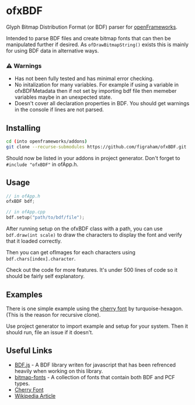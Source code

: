 # ofxBDF

Glyph Bitmap Distribution Format (or BDF) parser for [openFrameworks](https://openframeworks.cc/).

Intended to parse BDF files and create bitmap fonts that can then be manipulated further if desired. As `ofDrawBitmapString()` exists this is mainly for using BDF data in alternative ways.

### ⚠️ Warnings

- Has not been fully tested and has minimal error checking.
- No initalization for many variables. For example if using a variable in ofxBDFMetadata then if not set by importing bdf file then memeber variables maybe in an unexpected state.
- Doesn't cover all declaration properties in BDF. You should get warnings in the console if lines are not parsed.

## Installing

```bash
cd (into openframeworks/addons)
git clone --recurse-submodules https://github.com/figraham/ofxBDF.git
```

Should now be listed in your addons in project generator. Don't forget to `#include "ofxBDF"` in ofApp.h.

## Usage

```cpp
// in ofApp.h
ofxBDF bdf;

// in ofApp.cpp
bdf.setup("path/to/bdf/file");
```

After running setup on the ofxBDF class with a path, you can use `bdf.draw(int scale)` to draw the characters to display the font and verify that it loaded correctly.

Then you can get ofImages for each characters using `bdf.chars[index].character`.

Check out the code for more features. It's under 500 lines of code so it should be fairly self explanatory.

## Examples

There is one simple example using the [cherry font](https://github.com/turquoise-hexagon/cherry) by turquoise-hexagon. (This is the reason for recursive clone).

Use project generator to import example and setup for your system. Then it should run, file an issue if it doesn't.

## Useful Links

- [BDF.js](https://github.com/victorporof/BDF.js) - A BDF library writen for javascript that has been refrenced heavily when working on this library.
- [bitmap-fonts](https://github.com/Tecate/bitmap-fonts) - A collection of fonts that contain both BDF and PCF types.
- [Cherry Font](https://github.com/turquoise-hexagon/cherry)
- [Wikipedia Article](https://en.wikipedia.org/wiki/Glyph_Bitmap_Distribution_Format)
